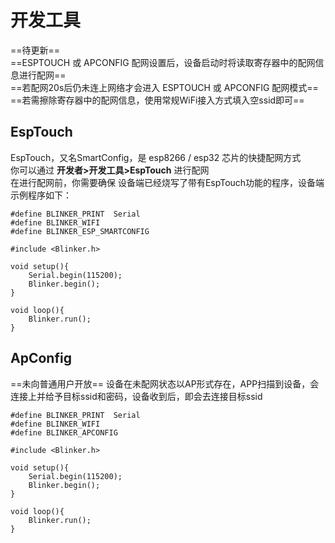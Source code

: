 # 开发工具 
==待更新==  
==ESPTOUCH 或 APCONFIG 配网设置后，设备启动时将读取寄存器中的配网信息进行配网==  
==若配网20s后仍未连上网络才会进入 ESPTOUCH 或 APCONFIG 配网模式==  
==若需擦除寄存器中的配网信息，使用常规WiFi接入方式填入空ssid即可==  
## EspTouch
EspTouch，又名SmartConfig，是 esp8266 / esp32 芯片的快捷配网方式  
你可以通过 **开发者>开发工具>EspTouch** 进行配网  
在进行配网前，你需要确保 设备端已经烧写了带有EspTouch功能的程序，设备端示例程序如下：  
```arduino
#define BLINKER_PRINT  Serial
#define BLINKER_WIFI
#define BLINKER_ESP_SMARTCONFIG

#include <Blinker.h>

void setup(){
    Serial.begin(115200);
    Blinker.begin();
}

void loop(){
    Blinker.run();
}
```

## ApConfig  
==未向普通用户开放==
设备在未配网状态以AP形式存在，APP扫描到设备，会连接上并给予目标ssid和密码，设备收到后，即会去连接目标ssid  
```arduino
#define BLINKER_PRINT  Serial
#define BLINKER_WIFI
#define BLINKER_APCONFIG

#include <Blinker.h>

void setup(){
    Serial.begin(115200);
    Blinker.begin();
}

void loop(){
    Blinker.run();
}
```